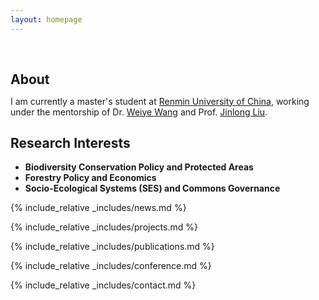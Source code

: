 ```yaml
---
layout: homepage
---
```


<h1 id="about-me"></h1>

<h2 style="margin: 60px 0px 10px;">About</h2>

I am currently a master's student at [Renmin University of China](https://www.ruc.edu.cn/), working under the mentorship of Dr. [Weiye Wang](http://www.sard.ruc.edu.cn/szll/zzjs/zljs/1dd5c48274a14d50b92a247660304b09.htm) and Prof. [Jinlong Liu](http://www.sard.ruc.edu.cn/szll/zzjs/qzjs/fe63003875164abeba03c5016a4c5d20.htm).
## Research Interests
- **Biodiversity Conservation Policy and Protected Areas**
- **Forestry Policy and Economics**
- **Socio-Ecological Systems (SES) and Commons Governance**

{% include_relative _includes/news.md %}

{% include_relative _includes/projects.md %}

{% include_relative _includes/publications.md %}

{% include_relative _includes/conference.md %}

{% include_relative _includes/contact.md %}
<!-- <strong style="color:#e74d3c; font-weight:600"><strong style="color:#e74d3c; font-weight:600">I am currently on the 2023-2024 academic job market, looking for faculty positions in CS, CSE, ECE, IEOR, etc., related to Artificial Intelligence, Computer Vision, and Machine Learning. Please feel free to contact me if you are interested. I am also happy to give talks on my research in related seminars.</strong></strong> -->


<!-- 
{% include_relative _includes/publications.md %}

{% include_relative _includes/teaching.md %}

{% include_relative _includes/talks.md %}

{% include_relative _includes/services.md %}


 -->
